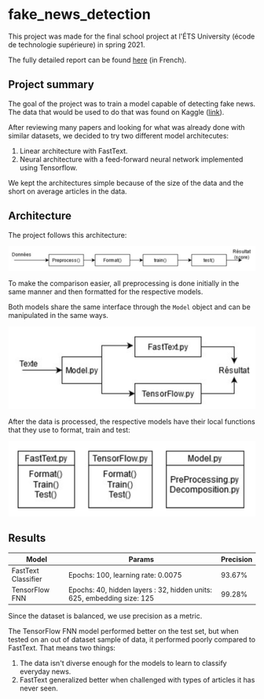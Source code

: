 # fake_news_detection


This project was made for the final school project at l'ÉTS University (écode de technologie supérieure) in spring 2021.

The fully detailed report can be found [here](./report/Rapport-Technique-Finale-PFE2021.pdf) (in French).

## Project summary

The goal of the project was to train a model capable of detecting fake news. The data that would be used to do that was found on Kaggle ([link](https://www.kaggle.com/datasets/clmentbisaillon/fake-and-real-news-dataset)).

After reviewing many papers and looking for what was already done with similar datasets, we decided to try two different model architecutes: 
1. Linear architecture with FastText.
2. Neural architecture with a feed-forward neural network implemented using Tensorflow.

We kept the architectures simple because of the size of the data and the short on average articles in the data.

## Architecture

The project follows this architecture:

![general architecture](./architecture1.png)

To make the comparison easier, all preprocessing is done initially in the same manner and then formatted for the respective models.

Both models share the same interface through the `Model` object and can be manipulated in the same ways. 

![general architecture](./architecture2.png)

After the data is processed, the respective models have their local functions that they use to format, train and test:

![general architecture](./architecture3.png)

## Results

| Model               | Params                                                                 | Precision |
| ------------------- | ---------------------------------------------------------------------- | --------- |
| FastText Classifier | Epochs: 100, learning rate: 0.0075                                     | 93.67%    |
| TensorFlow FNN      | Epochs: 40, hidden layers : 32, hidden units: 625, embedding size: 125 | 99.28%    | 

Since the dataset is balanced, we use precision as a metric.

The TensorFlow FNN model performed better on the test set, but when tested on an out of dataset sample of data, it performed poorly compared to FastText. 
That means two things:
1. The data isn't diverse enough for the models to learn to classify everyday news.
2. FastText generalized better when challenged with types of articles it has never seen.


